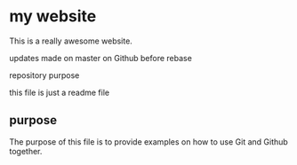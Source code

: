# my website

This is a really awesome website.

updates made on master on Github before rebase

repository purpose

this file is just a readme file 

## purpose

The purpose of this file is to provide examples
on how to use Git and Github together.